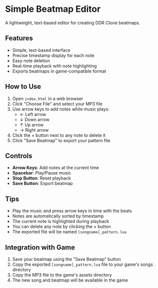 # Simple Beatmap Editor

A lightweight, text-based editor for creating DDR Clone beatmaps.

## Features

- Simple, text-based interface
- Precise timestamp display for each note
- Easy note deletion
- Real-time playback with note highlighting
- Exports beatmaps in game-compatible format

## How to Use

1. Open `index.html` in a web browser
2. Click "Choose File" and select your MP3 file
3. Use arrow keys to add notes while music plays:
   - ← Left arrow
   - ↓ Down arrow
   - ↑ Up arrow
   - → Right arrow
4. Click the × button next to any note to delete it
5. Click "Save Beatmap" to export your pattern file

## Controls

- **Arrow Keys**: Add notes at the current time
- **Spacebar**: Play/Pause music
- **Stop Button**: Reset playback
- **Save Button**: Export beatmap

## Tips

- Play the music and press arrow keys in time with the beats
- Notes are automatically sorted by timestamp
- The current note is highlighted during playback
- You can delete any note by clicking the × button
- The exported file will be named `[songname]_pattern.lua`

## Integration with Game

1. Save your beatmap using the "Save Beatmap" button
2. Copy the exported `[songname]_pattern.lua` file to your game's songs directory
3. Copy the MP3 file to the game's assets directory
4. The new song and beatmap will be available in the game